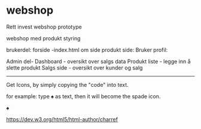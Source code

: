 # webshop

Rett invest webshop prototype

webshop med produkt styring

brukerdel:
forside -index.html
om side
produkt side:
Bruker profil:


Admin del-
Dashboard - oversikt over salgs data
Produkt liste - legge inn å slette produkt
Salgs side - oversikt over kunder og salg


--------------------------------
Get Icons, by simply copying the "code" into text.

for example:  type &spades; as text, then it will become the spade icon.

<p> &spades; </p>

https://dev.w3.org/html5/html-author/charref

